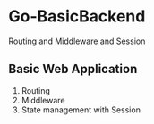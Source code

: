 # Go-BasicBackend
Routing and Middleware and Session

## Basic Web Application
  1. Routing
  2. Middleware
  3. State management with Session
